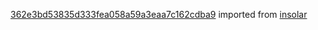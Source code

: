 [362e3bd53835d333fea058a59a3eaa7c162cdba9](https://github.com/insolar/insolar/commit/362e3bd53835d333fea058a59a3eaa7c162cdba9) imported from [insolar](https://github.com/insolar/insolar)
